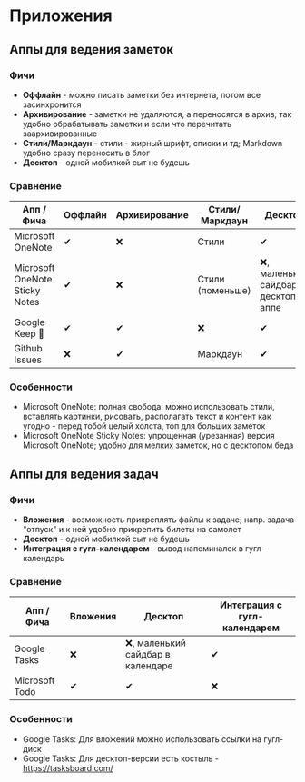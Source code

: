 # Приложения

## Аппы для ведения заметок

### Фичи

- **Оффлайн** - можно писать заметки без интернета, потом все засинхронится
- **Архивирование** - заметки не удаляются, а переносятся в архив; так удобно обрабатывать заметки и если что перечитать
  заархивированные
- **Стили/Маркдаун** - стили - жирный шрифт, списки и тд; Markdown удобно сразу переносить в блог
- **Десктоп** - одной мобилкой сыт не будешь

### Сравнение

| Апп / Фича                     | Оффлайн | Архивирование | Стили/Маркдаун   | Десктоп                             |
|--------------------------------|---------|---------------|------------------|-------------------------------------|
| Microsoft OneNote              | ✔       | ❌             | Стили            | ✔                                   |
| Microsoft OneNote Sticky Notes | ✔       | ❌             | Стили (поменьше) | ❌, маленький сайдбар в десктоп-аппе |
| Google Keep 💜                 | ✔       | ✔             | ❌                | ✔                                   |
| Github Issues                  | ❌       | ✔             | Маркдаун         | ✔                                   |

### Особенности

- Microsoft OneNote: полная свобода: можно использовать стили,
  вставлять картинки, рисовать, располагать текст и контент как угодно - перед тобой целый холста, топ для больших
  заметок
- Microsoft OneNote Sticky Notes: упрощенная (урезанная) версия Microsoft OneNote; удобно для мелких заметок, но с
  десктопом беда

## Аппы для ведения задач

### Фичи

- **Вложения** - возможность прикреплять файлы к задаче; напр. задача "отпуск" и к ней удобно прикрепить билеты на
  самолет
- **Десктоп** - одной мобилкой сыт не будешь
- **Интеграция с гугл-календарем** - вывод напоминалок в гугл-календарь

### Сравнение

| Апп / Фича     | Вложения | Десктоп                          | Интеграция с гугл-календарем |
|----------------|----------|----------------------------------|------------------------------|
| Google Tasks   | ❌        | ❌, маленький сайдбар в календаре | ✔                            |
| Microsoft Todo | ✔        | ✔                                | ❌                            |

### Особенности

- Google Tasks: Для вложений можно использовать ссылки на гугл-диск
- Google Tasks: Для десктоп-версии есть костыль - https://tasksboard.com/

